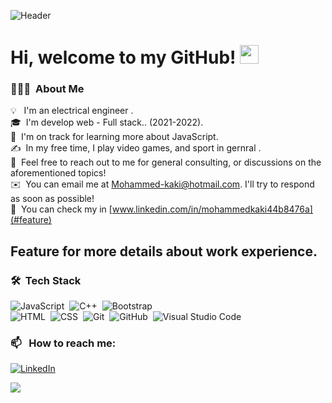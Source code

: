 ![Header](https://thumbs.gfycat.com/WeakIndolentJackrabbit-size_restricted.gif "Header")


# Hi, welcome to my GitHub! <img width="30" src="https://emojis.slackmojis.com/emojis/images/1593555389/9579/blob_excited.gif?1593555389" alt="party blob" />



### 👨🏻‍💻 &nbsp;About Me

💡 &nbsp; I'm an electrical engineer .\
🎓 &nbsp;I'm develop web - Full stack.. (2021-2022). \
🌱 &nbsp;I'm on track for learning more about JavaScript.\
✍️ &nbsp;In my free time, I play video games, and sport in gernral .\
💬 &nbsp;Feel free to reach out to me for general consulting, or discussions on the aforementioned topics!\
✉️ &nbsp;You can email me at Mohammed-kaki@hotmail.com. I'll try to respond as soon as possible!\
📄 &nbsp;You can check my in [www.linkedin.com/in/mohammedkaki44b8476a](#feature)

## Feature  for more details about work experience.


### 🛠 &nbsp;Tech Stack

![JavaScript](https://img.shields.io/badge/-JavaScript-05122A?style=flat&logo=javascript)&nbsp;
![C++](https://img.shields.io/badge/-C++-05122A?style=flat&logo=C%2B%2B&logoColor=00599C)&nbsp;
![Bootstrap](https://img.shields.io/badge/-Bootstrap-05122A?style=flat&logo=bootstrap&logoColor=563D7C)\
![HTML](https://img.shields.io/badge/-HTML-05122A?style=flat&logo=HTML5)&nbsp;
![CSS](https://img.shields.io/badge/-CSS-05122A?style=flat&logo=CSS3&logoColor=1572B6)&nbsp;
![Git](https://img.shields.io/badge/-Git-05122A?style=flat&logo=git)&nbsp;
![GitHub](https://img.shields.io/badge/-GitHub-05122A?style=flat&logo=github)&nbsp;
![Visual Studio Code](https://img.shields.io/badge/-Visual%20Studio%20Code-05122A?style=flat&logo=visual-studio-code&logoColor=007ACC)&nbsp;


### 📫 &nbsp; How to reach me:


<a href="https://www.linkedin.com/in/mohammedkaki44b8476a/"><img alt="LinkedIn" src="https://img.shields.io/badge/linkedin%20-%230077B5.svg?&style=flat&logo=linkedin&logoColor=white"/></a> &nbsp;

<a href="https://www.instagram.com/mohammed_kakii/?hl=en"><img src="https://img.shields.io/badge/-@mohammed_kakii_-E4405F?style=flat&logo=Instagram&logoColor=white"/></a> &nbsp;


<!-- - 🔭 I’m currently working on ...
- 🌱 I’m currently learning ...
- 👯 I’m looking to collaborate on ...
- 🤔 I’m looking for help with ...
- 💬 Ask me about ...
- 📫 How to reach me: ...
- 😄 Pronouns: ...
- ⚡ Fun fact: ... -->








